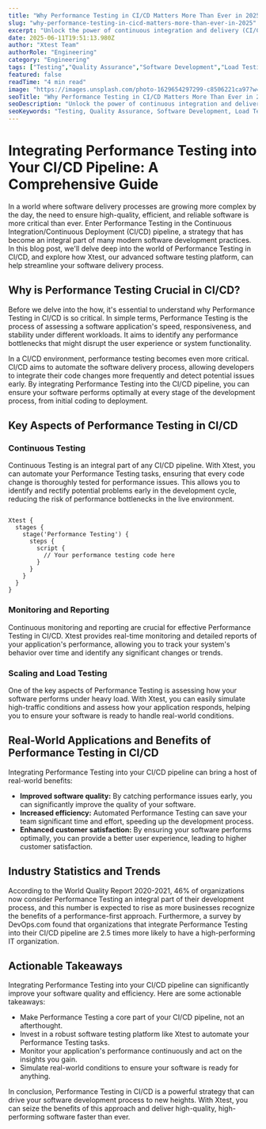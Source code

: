 ```yaml
---
title: "Why Performance Testing in CI/CD Matters More Than Ever in 2025"
slug: "why-performance-testing-in-cicd-matters-more-than-ever-in-2025"
excerpt: "Unlock the power of continuous integration and delivery (CI/CD) with strategic performance testing. Dive into our comprehensive guide on how to seamlessly integrate performance testing into your CI/CD pipeline, enhancing your softwares efficiency, reliability, and speed. Dont miss out on these key insights designed to elevate your development process and product quality!"
date: 2025-06-11T19:51:13.980Z
author: "Xtest Team"
authorRole: "Engineering"
category: "Engineering"
tags: ["Testing","Quality Assurance","Software Development","Load Testing","Performance"]
featured: false
readTime: "4 min read"
image: "https://images.unsplash.com/photo-1629654297299-c8506221ca97?w=1200&h=600&fit=crop"
seoTitle: "Why Performance Testing in CI/CD Matters More Than Ever in 2025"
seoDescription: "Unlock the power of continuous integration and delivery (CI/CD) with strategic performance testing. Dive into our comprehensive guide on how to seamlessly integrate performance testing into your CI/CD pipeline, enhancing your softwares efficiency, reliability, and speed. Dont miss out on these key insights designed to elevate your development process and product quality!"
seoKeywords: "Testing, Quality Assurance, Software Development, Load Testing, Performance"
---
```


# Integrating Performance Testing into Your CI/CD Pipeline: A Comprehensive Guide

In a world where software delivery processes are growing more complex by the day, the need to ensure high-quality, efficient, and reliable software is more critical than ever. Enter Performance Testing in the Continuous Integration/Continuous Deployment (CI/CD) pipeline, a strategy that has become an integral part of many modern software development practices. In this blog post, we'll delve deep into the world of Performance Testing in CI/CD, and explore how Xtest, our advanced software testing platform, can help streamline your software delivery process.

## Why is Performance Testing Crucial in CI/CD?

Before we delve into the how, it's essential to understand why Performance Testing in CI/CD is so critical. In simple terms, Performance Testing is the process of assessing a software application's speed, responsiveness, and stability under different workloads. It aims to identify any performance bottlenecks that might disrupt the user experience or system functionality.

In a CI/CD environment, performance testing becomes even more critical. CI/CD aims to automate the software delivery process, allowing developers to integrate their code changes more frequently and detect potential issues early. By integrating Performance Testing into the CI/CD pipeline, you can ensure your software performs optimally at every stage of the development process, from initial coding to deployment.

## Key Aspects of Performance Testing in CI/CD

### Continuous Testing

Continuous Testing is an integral part of any CI/CD pipeline. With Xtest, you can automate your Performance Testing tasks, ensuring that every code change is thoroughly tested for performance issues. This allows you to identify and rectify potential problems early in the development cycle, reducing the risk of performance bottlenecks in the live environment.

```

Xtest {
  stages {
    stage('Performance Testing') {
      steps {
        script {
          // Your performance testing code here
        }
      }
    }
  }
}
```

### Monitoring and Reporting

Continuous monitoring and reporting are crucial for effective Performance Testing in CI/CD. Xtest provides real-time monitoring and detailed reports of your application's performance, allowing you to track your system's behavior over time and identify any significant changes or trends.

### Scaling and Load Testing

One of the key aspects of Performance Testing is assessing how your software performs under heavy load. With Xtest, you can easily simulate high-traffic conditions and assess how your application responds, helping you to ensure your software is ready to handle real-world conditions.

## Real-World Applications and Benefits of Performance Testing in CI/CD

Integrating Performance Testing into your CI/CD pipeline can bring a host of real-world benefits:

*   **Improved software quality:** By catching performance issues early, you can significantly improve the quality of your software.
*   **Increased efficiency:** Automated Performance Testing can save your team significant time and effort, speeding up the development process.
*   **Enhanced customer satisfaction:** By ensuring your software performs optimally, you can provide a better user experience, leading to higher customer satisfaction.

## Industry Statistics and Trends

According to the World Quality Report 2020-2021, 46% of organizations now consider Performance Testing an integral part of their development process, and this number is expected to rise as more businesses recognize the benefits of a performance-first approach. Furthermore, a survey by DevOps.com found that organizations that integrate Performance Testing into their CI/CD pipeline are 2.5 times more likely to have a high-performing IT organization.

## Actionable Takeaways

Integrating Performance Testing into your CI/CD pipeline can significantly improve your software quality and efficiency. Here are some actionable takeaways:

*   Make Performance Testing a core part of your CI/CD pipeline, not an afterthought.
*   Invest in a robust software testing platform like Xtest to automate your Performance Testing tasks.
*   Monitor your application's performance continuously and act on the insights you gain.
*   Simulate real-world conditions to ensure your software is ready for anything.

In conclusion, Performance Testing in CI/CD is a powerful strategy that can drive your software development process to new heights. With Xtest, you can seize the benefits of this approach and deliver high-quality, high-performing software faster than ever.